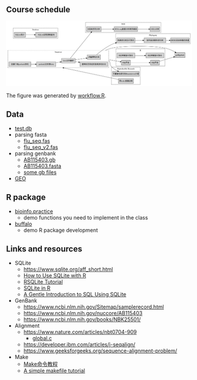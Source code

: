 ## Course schedule

![](diagram.png)

The figure was generated by [workflow.R](workflow.R).


## Data

+ [test.db](data/test.db)
+ parsing fasta
    - [flu_seq.fas](data/flu_seq.fas)
    - [flu_seq_v2.fas](data/flu_seq.fas)
+ parsing genbank
    - [AB115403.gb](data/AB115403.gb)    
    - [AB115403.fasta](data/AB115403.fasta)
    - [some gb files](data/gb)
+ [GEO](data/GEO)



## R package

+ [bioinfo.practice](bioinfo.practice)
    - demo functions you need to implement in the class
+ [buffalo](buffalo)
    - demo R package development


## Links and resources

+ SQLite
    - <https://www.sqlite.org/aff_short.html>
    - [How to Use SQLite with R](https://www.bioconductor.org/help/course-materials/2006/rforbioinformatics/labs/thurs/SQLite-R-howto.pdf) 
    - [RSQLite Tutorial](https://github.com/ysquared2/RSQLiteTutorial)
    - [SQLite in R](https://www.datacamp.com/community/tutorials/sqlite-in-r)
    - [A Gentle Introduction to SQL Using SQLite](https://a-gentle-introduction-to-sql.readthedocs.io/en/latest/)
+ GenBank 
    - <https://www.ncbi.nlm.nih.gov/Sitemap/samplerecord.html>
    - <https://www.ncbi.nlm.nih.gov/nuccore/AB115403>
    - <https://www.ncbi.nlm.nih.gov/books/NBK25501/>
+ Alignment
    - <https://www.nature.com/articles/nbt0704-909>
        - [global.c](global.c)
    - <https://developer.ibm.com/articles/j-seqalign/>
    - <https://www.geeksforgeeks.org/sequence-alignment-problem/>
+ Make
    - [Make命令教程](http://www.ruanyifeng.com/blog/2015/02/make.html)
    - [A simple makefile tutorial](http://www.cs.colby.edu/maxwell/courses/tutorials/maketutor/)
    